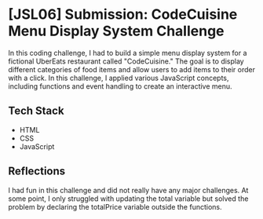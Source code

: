 # [JSL06] Submission: CodeCuisine Menu Display System Challenge

In this coding challenge, I had to build a simple menu display system for a fictional UberEats restaurant called "CodeCuisine." The goal is to display different categories of food items and allow users to add items to their order with a click. In this challenge, I applied various JavaScript concepts, including functions and event handling to create an interactive menu.


## Tech Stack
 - HTML
 - CSS
 - JavaScript

## Reflections
I had fun in this challenge and did not really have any major challenges. At some point, I only struggled with updating the total variable but solved the problem by declaring the totalPrice variable outside the functions.




